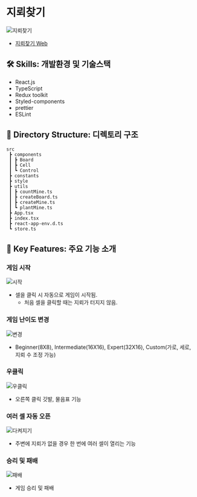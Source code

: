 # 지뢰찾기

![지뢰찾기](https://user-images.githubusercontent.com/82137004/210134859-c6079618-a5bb-4b69-90c9-dd6d6f31a82c.png)


- [지뢰찾기 Web](https://minesweeper-sjoleee.vercel.app/)


## 🛠 Skills: 개발환경 및 기술스택

- React.js
- TypeScript
- Redux toolkit
- Styled-components
- prettier
- ESLint


## 📂 Directory Structure: 디렉토리 구조
```
src
 ┣ components
 ┃ ┣ Board
 ┃ ┣ Cell
 ┃ ┗ Control
 ┣ constants
 ┣ style
 ┣ utils
 ┃ ┣ countMine.ts
 ┃ ┣ createBoard.ts
 ┃ ┣ createMine.ts
 ┃ ┗ plantMine.ts
 ┣ App.tsx
 ┣ index.tsx
 ┣ react-app-env.d.ts
 ┗ store.ts
```

## 🌟 Key Features: 주요 기능 소개

### 게임 시작
![시작](https://user-images.githubusercontent.com/82137004/210135190-22c2f1b3-ea78-4bc7-830f-e46eebb021a5.gif)

- 셀을 클릭 시 자동으로 게임이 시작됨.
  - 처음 셀을 클릭할 때는 지뢰가 터지지 않음.


### 게임 난이도 변경
![변경](https://user-images.githubusercontent.com/82137004/210135197-b2675523-dd3e-4e99-b2f6-a84f157e2aa8.gif)

- Beginner(8X8), Intermediate(16X16), Expert(32X16), Custom(가로, 세로, 지뢰 수 조정 가능)

### 우클릭
![우클릭](https://user-images.githubusercontent.com/82137004/210135199-273da802-0f2f-4c51-87e4-44b80d65403d.gif)

- 오른쪽 클릭 깃발, 물음표 기능

### 여러 셀 자동 오픈
![다켜지기](https://user-images.githubusercontent.com/82137004/210135200-d163d087-332c-4105-8364-26bde9aa6461.gif)

- 주변에 지뢰가 없을 경우 한 번에 여러 셀이 열리는 기능

### 승리 및 패배
![패배](https://user-images.githubusercontent.com/82137004/210135204-b00fed2c-8d21-4545-8496-a8440799b987.gif)

- 게임 승리 및 패배
